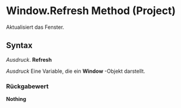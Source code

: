 
# Window.Refresh Method (Project)

Aktualisiert das Fenster.


## Syntax

 _Ausdruck_. **Refresh**

 _Ausdruck_ Eine Variable, die ein **Window** -Objekt darstellt.


### Rückgabewert

 **Nothing**

